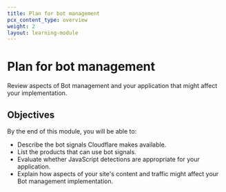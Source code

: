 ```yaml
---
title: Plan for bot management
pcx_content_type: overview
weight: 2
layout: learning-module
---
```


# Plan for bot management

Review aspects of Bot management and your application that might affect your implementation.

## Objectives

By the end of this module, you will be able to:

- Describe the bot signals Cloudflare makes available.
- List the products that can use bot signals.
- Evaluate whether JavaScript detections are appropriate for your application.
- Explain how aspects of your site's content and traffic might affect your Bot management implementation.